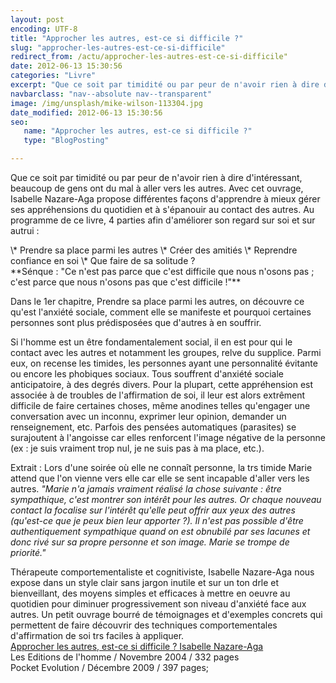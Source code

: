 ```yaml
---
layout: post
encoding: UTF-8
title: "Approcher les autres, est-ce si difficile ?"
slug: "approcher-les-autres-est-ce-si-difficile"
redirect_from: /actu/approcher-les-autres-est-ce-si-difficile"
date: 2012-06-13 15:30:56
categories: "Livre"
excerpt: "Que ce soit par timidité ou par peur de n'avoir rien à dire d'intéressant, beaucoup de gens ont du mal à aller vers les autres. Avec cet ouvrage, Isabelle Nazare-Aga propose différentes façons d'apprendre à mieux gérer ses appréhensions du quotidien et à s'épanouir au contact des autres."
navbarclass: "nav--absolute nav--transparent"
image: /img/unsplash/mike-wilson-113304.jpg
date_modified: 2012-06-13 15:30:56
seo:
   name: "Approcher les autres, est-ce si difficile ?"
   type: "BlogPosting"

---
```

Que ce soit par timidité ou par peur de n'avoir rien à dire d'intéressant, beaucoup de gens ont du mal à aller vers les autres. Avec cet ouvrage, Isabelle Nazare-Aga propose différentes façons d'apprendre à mieux gérer ses appréhensions du quotidien et à s'épanouir au contact des autres.
Au programme de ce livre, 4 parties afin d'améliorer son regard sur soi et sur autrui :

<div align="left">  
 \* Prendre sa place parmi les autres  
 \* Créer des amitiés  
 \* Reprendre confiance en soi  
 \* Que faire de sa solitude ?</div>  
**Sénque : "Ce n'est pas parce que c'est difficile que nous n'osons pas ; c'est parce que nous n'osons pas que c'est difficile !"**  
  
Dans le 1er chapitre, Prendre sa place parmi les autres, on découvre ce qu'est l'anxiété sociale, comment elle se manifeste et pourquoi certaines personnes sont plus prédisposées que d'autres à en souffrir.   
  
Si l'homme est un être fondamentalement social, il en est pour qui le contact avec les autres et notamment les groupes, relve du supplice. Parmi eux, on recense les timides, les personnes ayant une personnalité évitante ou encore les phobiques sociaux. Tous souffrent d'anxiété sociale anticipatoire, à des degrés divers. Pour la plupart, cette appréhension est associée à de troubles de l'affirmation de soi, il leur est alors extrêment difficile de faire certaines choses, même anodines telles qu'engager une conversation avec un inconnu, exprimer leur opinion, demander un renseignement, etc. Parfois des pensées automatiques (parasites) se surajoutent à l'angoisse car elles renforcent l'image négative de la personne (ex : je suis vraiment trop nul, je ne suis pas à ma place, etc.).  
  
Extrait : Lors d'une soirée où elle ne connaît personne, la trs timide Marie attend que l'on vienne vers elle car elle se sent incapable d'aller vers les autres. _"Marie n'a jamais vraiment réalisé la chose suivante : être sympathique, c'est montrer son intérêt pour les autres. Or chaque nouveau contact la focalise sur l'intérêt qu'elle peut offrir aux yeux des autres (qu'est-ce que je peux bien leur apporter ?). Il n'est pas possible d'être authentiquement sympathique quand on est obnubilé par ses lacunes et donc rivé sur sa propre personne et son image. Marie se trompe de priorité."_  
  
Thérapeute comportementaliste et cognitiviste, Isabelle Nazare-Aga nous expose dans un style clair sans jargon inutile et sur un ton drle et bienveillant, des moyens simples et efficaces à mettre en oeuvre au quotidien pour diminuer progressivement son niveau d'anxiété face aux autres. Un petit ouvrage bourré de témoignages et d'exemples concrets qui permettent de faire découvrir des techniques comportementales d'affirmation de soi trs faciles à appliquer.  
[Approcher les autres, est-ce si difficile ? Isabelle Nazare-Aga](http://livre.fnac.com/a2749431/Isabelle-Nazare-Aga-Approcher-les-autres-est-ce-si-difficile)  
Les Editions de l'homme / Novembre 2004 / 332 pages  
Pocket Evolution / Décembre 2009 / 397 pages;